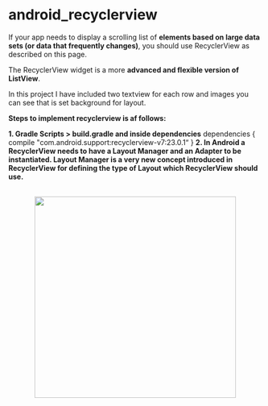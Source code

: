 # android_recyclerview

If your app needs to display a scrolling list of <b>elements based on large data sets (or data that frequently changes)</b>, you should use RecyclerView as described on this page.

The RecyclerView widget is a more <b>advanced and flexible version of ListView</b>.

In this project I have included two textview for each row and images you can see that is set background for layout.

<b>Steps to implement recyclerview is af follows:</b>

<b>1. Gradle Scripts > build.gradle and inside dependencies</b>
      dependencies { 
               compile "com.android.support:recyclerview-v7:23.0.1“
       }
<b>2. In Android a RecyclerView needs to have a Layout Manager and an Adapter to be instantiated. Layout Manager is a very new concept introduced in RecyclerView for defining the type of Layout which RecyclerView should use. </b><br><br>

<div align="center">
    <img src="https://user-images.githubusercontent.com/35371687/46991877-5384b000-d125-11e8-879c-0c52245a6c06.png" width="400px"</img> 
</div>
